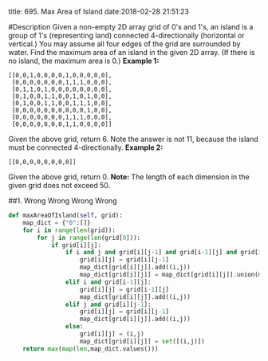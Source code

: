 title: 695. Max Area of Island
date:2018-02-28 21:51:23

#Description
Given a non-empty 2D array grid of 0's and 1's, an island is a group of 1's (representing land) connected 4-directionally (horizontal or vertical.) You may assume all four edges of the grid are surrounded by water.
Find the maximum area of an island in the given 2D array. (If there is no island, the maximum area is 0.)
**Example 1:**
```
[[0,0,1,0,0,0,0,1,0,0,0,0,0],
 [0,0,0,0,0,0,0,1,1,1,0,0,0],
 [0,1,1,0,1,0,0,0,0,0,0,0,0],
 [0,1,0,0,1,1,0,0,1,0,1,0,0],
 [0,1,0,0,1,1,0,0,1,1,1,0,0],
 [0,0,0,0,0,0,0,0,0,0,1,0,0],
 [0,0,0,0,0,0,0,1,1,1,0,0,0],
 [0,0,0,0,0,0,0,1,1,0,0,0,0]]
```
Given the above grid, return 6. Note the answer is not 11, because the island must be connected 4-directionally.
**Example 2:**
```
[[0,0,0,0,0,0,0,0]]
```
Given the above grid, return 0.
**Note:** The length of each dimension in the given grid does not exceed 50.

##1. Wrong Wrong Wrong Wrong
```python
def maxAreaOfIsland(self, grid):
    map_dict = {"0":[]}
    for i in range(len(grid)):
        for j in range(len(grid[0])):
            if grid[i][j]:
                if i and j and grid[i][j-1] and grid[i-1][j] and grid[i][j-1]!=grid[i-1][j]:
                    grid[i][j] = grid[i][j-1]
                    map_dict[grid[i][j]].add((i,j))
                    map_dict[grid[i][j]] = map_dict[grid[i][j]].union(map_dict[grid[i-1][j]])
                elif i and grid[i-1][j]:
                    grid[i][j] = grid[i-1][j]
                    map_dict[grid[i][j]].add((i,j))
                elif j and grid[i][j-1]:
                    grid[i][j] = grid[i][j-1]
                    map_dict[grid[i][j]].add((i,j))
                else:
                    grid[i][j] = (i,j)
                    map_dict[grid[i][j]] = set([(i,j)])
    return max(map(len,map_dict.values()))
```